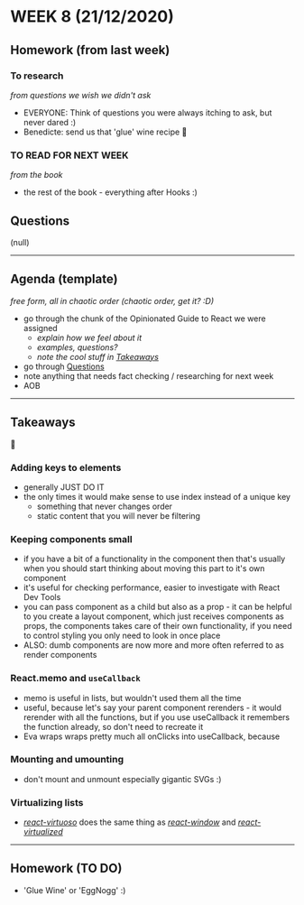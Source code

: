 # WEEK 8 (21/12/2020)  

## Homework (from last week)  
### To research  
_from questions we wish we didn't ask_   
- EVERYONE: Think of questions you were always itching to ask, but never dared :)  
- Benedicte: send us that 'glue' wine recipe 🍷  

### TO READ FOR NEXT WEEK  
_from the book_  
- the rest of the book - everything after Hooks :)  

## Questions  
(null)  

---

## Agenda (template)  
_free form, all in chaotic order (chaotic order, get it? :D)_
- go through the chunk of the Opinionated Guide to React we were assigned  
    - _explain how we feel about it_  
    - _examples, questions?_  
    - _note the cool stuff in [Takeaways](#Takeaways)_  
- go through [Questions](#Questions)  
- note anything that needs fact checking / researching for next week  
- AOB  

--- 

## Takeaways  
:takeout_box:   

### Adding keys to elements  
- generally JUST DO IT  
- the only times it would make sense to use index instead of a unique key  
	- something that never changes order  
	- static content that you will never be filtering  

### Keeping components small  
- if you have a bit of a functionality in the component then that's usually when you should start thinking about moving this part to it's own component  
- it's useful for checking performance, easier to investigate with React Dev Tools
- you can pass component as a child but also as a prop - it can be helpful to you create a layout component, which just receives components as props, the components takes care of their own functionality, if you need to control styling you only need to look in once place  
- ALSO: dumb components are now more and more often referred to as render components  

### React.memo and `useCallback`  
- memo is useful in lists, but wouldn't used them all the time  
- useful, because let's say your parent component rerenders - it would rerender with all the functions, but if you use useCallback it remembers the function already, so don't need to recreate it  
- Eva wraps wraps pretty much all onClicks into useCallback, because  

### Mounting and umounting  
- don't mount and unmount especially gigantic SVGs :)  

### Virtualizing lists  
- [_react-virtuoso_](https://github.com/petyosi/react-virtuoso) does the same thing as [_react-window_](https://react-window.now.sh/#/examples/list/fixed-size) and [_react-virtualized_](https://bvaughn.github.io/react-virtualized/#/components/List)  

---

## Homework (TO DO)  
- 'Glue Wine' or 'EggNogg' :)  

